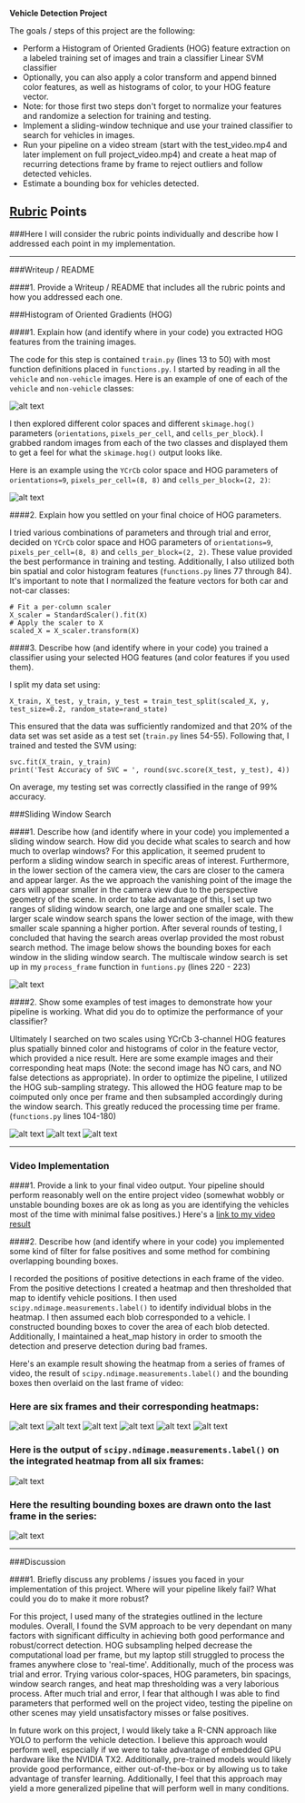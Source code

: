**Vehicle Detection Project**

The goals / steps of this project are the following:

* Perform a Histogram of Oriented Gradients (HOG) feature extraction on a labeled training set of images and train a classifier Linear SVM classifier
* Optionally, you can also apply a color transform and append binned color features, as well as histograms of color, to your HOG feature vector. 
* Note: for those first two steps don't forget to normalize your features and randomize a selection for training and testing.
* Implement a sliding-window technique and use your trained classifier to search for vehicles in images.
* Run your pipeline on a video stream (start with the test_video.mp4 and later implement on full project_video.mp4) and create a heat map of recurring detections frame by frame to reject outliers and follow detected vehicles.
* Estimate a bounding box for vehicles detected.

[//]: # (Image References)
[image1]: ./output_images/car_not_car.png
[image2]: ./output_images/HOG.png
[image3]: ./output_images/windows.png
[image4]: ./output_images/1.png
[image5]: ./output_images/2.png
[image6]: ./output_images/3.png
[image7]: ./output_images/frame_0.png
[image8]: ./output_images/frame_1.png
[image9]: ./output_images/frame_2.png
[image10]: ./output_images/frame_3.png
[image11]: ./output_images/frame_4.png
[image12]: ./output_images/frame_5.png
[image13]: ./output_images/labels.png
[image14]: ./output_images/final_bb.png

[video1]: (https://www.youtube.com/watch?v=4Gf01Zqji_U&feature=youtu.be)

## [Rubric](https://review.udacity.com/#!/rubrics/513/view) Points
###Here I will consider the rubric points individually and describe how I addressed each point in my implementation.  

---
###Writeup / README

####1. Provide a Writeup / README that includes all the rubric points and how you addressed each one.  


###Histogram of Oriented Gradients (HOG)

####1. Explain how (and identify where in your code) you extracted HOG features from the training images.

The code for this step is contained `train.py` (lines 13 to 50) with most function definitions placed in `functions.py`. I started by reading in all the `vehicle` and `non-vehicle` images.  Here is an example of one of each of the `vehicle` and `non-vehicle` classes:

![alt text][image1]

I then explored different color spaces and different `skimage.hog()` parameters (`orientations`, `pixels_per_cell`, and `cells_per_block`).  I grabbed random images from each of the two classes and displayed them to get a feel for what the `skimage.hog()` output looks like.

Here is an example using the `YCrCb` color space and HOG parameters of `orientations=9`, `pixels_per_cell=(8, 8)` and `cells_per_block=(2, 2)`:


![alt text][image2]

####2. Explain how you settled on your final choice of HOG parameters.

I tried various combinations of parameters and through trial and error, decided on `YCrCb` color space and HOG parameters of `orientations=9`, `pixels_per_cell=(8, 8)` and `cells_per_block=(2, 2)`. These value provided the best performance in training and testing. Additionally, I also utilized both bin spatial and color histogram features (`functions.py` lines 77 through 84). It's important to note that I normalized the feature vectors for both car and not-car classes:
```
# Fit a per-column scaler
X_scaler = StandardScaler().fit(X)
# Apply the scaler to X
scaled_X = X_scaler.transform(X)
```
####3. Describe how (and identify where in your code) you trained a classifier using your selected HOG features (and color features if you used them).

I split my data set using:
```
X_train, X_test, y_train, y_test = train_test_split(scaled_X, y, test_size=0.2, random_state=rand_state)
```
This ensured that the data was sufficiently randomized and that 20% of the data set was set aside as a test set (`train.py` lines 54-55). Following that, I trained and tested the SVM using:
```
svc.fit(X_train, y_train)
print('Test Accuracy of SVC = ', round(svc.score(X_test, y_test), 4))
```
On average, my testing set was correctly classified in the range of 99% accuracy.

###Sliding Window Search

####1. Describe how (and identify where in your code) you implemented a sliding window search.  How did you decide what scales to search and how much to overlap windows?
For this application, it seemed prudent to perform a sliding window search in specific areas of interest. Furthermore, in the lower section of the camera view, the cars are closer to the camera and appear larger. As the we approach the vanishing point of the image the cars will appear smaller in the camera view due to the perspective geometry of the scene. In order to take advantage of this, I set up two ranges of sliding window search, one large and one smaller scale. The larger scale window search spans the lower section of the image, with thew smaller scale spanning a higher portion. After several rounds of testing, I concluded that having the search areas overlap provided the most robust search method. The image below shows the bounding boxes for each window in the sliding window search. The multiscale window search is set up in my `process_frame` function in `funtions.py` (lines 220 - 223)  

![alt text][image3]

####2. Show some examples of test images to demonstrate how your pipeline is working.  What did you do to optimize the performance of your classifier?

Ultimately I searched on two scales using YCrCb 3-channel HOG features plus spatially binned color and histograms of color in the feature vector, which provided a nice result.  Here are some example images and their corresponding heat maps (Note: the second image has NO cars, and NO false detections as appropriate). In order to optimize the pipeline, I utilized the HOG sub-sampling strategy. This allowed the HOG feature map to be coimputed only once per frame and then subsampled accordingly during the window search. This greatly reduced the processing time per frame. (`functions.py` lines 104-180)

![alt text][image4]
![alt text][image5]
![alt text][image6]

---

### Video Implementation

####1. Provide a link to your final video output.  Your pipeline should perform reasonably well on the entire project video (somewhat wobbly or unstable bounding boxes are ok as long as you are identifying the vehicles most of the time with minimal false positives.)
Here's a [link to my video result](./project_video.mp4)


####2. Describe how (and identify where in your code) you implemented some kind of filter for false positives and some method for combining overlapping bounding boxes.

I recorded the positions of positive detections in each frame of the video.  From the positive detections I created a heatmap and then thresholded that map to identify vehicle positions.  I then used `scipy.ndimage.measurements.label()` to identify individual blobs in the heatmap.  I then assumed each blob corresponded to a vehicle.  I constructed bounding boxes to cover the area of each blob detected. Additionally, I maintained a heat_map history in order to smooth the detection and preserve detection during bad frames.  

Here's an example result showing the heatmap from a series of frames of video, the result of `scipy.ndimage.measurements.label()` and the bounding boxes then overlaid on the last frame of video:
### Here are six frames and their corresponding heatmaps:

![alt text][image7]
![alt text][image8]
![alt text][image9]
![alt text][image10]
![alt text][image11]
![alt text][image12]

### Here is the output of `scipy.ndimage.measurements.label()` on the integrated heatmap from all six frames:
![alt text][image13]

### Here the resulting bounding boxes are drawn onto the last frame in the series:
![alt text][image14]



---

###Discussion

####1. Briefly discuss any problems / issues you faced in your implementation of this project.  Where will your pipeline likely fail?  What could you do to make it more robust?

For this project, I used many of the strategies outlined in the lecture modules. Overall, I found the SVM approach to be very dependant on many factors with significant difficulty in achieving both good performance and robust/correct detection. HOG subsampling helped decrease the computational load per frame, but my laptop still struggled to process the frames anywhere close to 'real-time'. Additionally, much of the process was trial and error. Trying various color-spaces, HOG parameters, bin spacings, window search ranges, and heat map thresholding was a very laborious process. After much trial and error, I fear that although I was able to find parameters that performed well on the project video, testing the pipeline on other scenes may yield unsatisfactory misses or false positives.

In future work on this project, I would likely take a R-CNN approach like YOLO to perform the vehicle detection. I believe this approach would perform well, especially if we were to take advantage of embedded GPU hardware like the NVIDIA TX2. Additionally, pre-trained models would likely provide good performance, either out-of-the-box or by allowing us to take advantage of transfer learning. Additionally, I feel that this approach may yield a more generalized pipeline that will perform well in many conditions.
